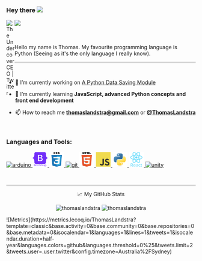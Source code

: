 ### Hey there <img src="https://media.giphy.com/media/hvRJCLFzcasrR4ia7z/giphy.gif" width="25px">
<a href="https://twitter.com/thomaslandstra">
  <img align="left" alt="The Undercover CEO | Twitter" width="22px" src="https://raw.githubusercontent.com/peterthehan/peterthehan/master/assets/twitter.svg" />
</a>

![](https://visitor-badge.glitch.me/badge?page_id=theundercoverceo.theundercoverceo)

<br/>

Hello my name is Thomas. My favourite programming language is Python (Seeing as it's the only language I really know).

---

<br/>

- 🔭 I’m currently working on [A Python Data Saving Module](https://github.com/ThomasLandstra/PyEsave)

- 🌱 I’m currently learning **JavaScript, advanced Python concepts and front end development**

- 📫 How to reach me **thomaslandstra@gmail.com** or [**@ThomasLandstra**](https://twitter.com/thomaslandstra)

<br/>
<h3 align="left">Languages and Tools:</h3>
<p align="left"> <a href="https://www.arduino.cc/" target="_blank"> <img src="https://cdn.worldvectorlogo.com/logos/arduino-1.svg" alt="arduino" width="40" height="40"/> </a> <a href="https://getbootstrap.com" target="_blank"> <img src="https://raw.githubusercontent.com/devicons/devicon/master/icons/bootstrap/bootstrap-plain-wordmark.svg" alt="bootstrap" width="40" height="40"/> </a> <a href="https://www.w3schools.com/css/" target="_blank"> <img src="https://raw.githubusercontent.com/devicons/devicon/master/icons/css3/css3-original-wordmark.svg" alt="css3" width="40" height="40"/> </a> <a href="https://git-scm.com/" target="_blank"> <img src="https://www.vectorlogo.zone/logos/git-scm/git-scm-icon.svg" alt="git" width="40" height="40"/> </a> <a href="https://www.w3.org/html/" target="_blank"> <img src="https://raw.githubusercontent.com/devicons/devicon/master/icons/html5/html5-original-wordmark.svg" alt="html5" width="40" height="40"/> </a> <a href="https://developer.mozilla.org/en-US/docs/Web/JavaScript" target="_blank"> <img src="https://raw.githubusercontent.com/devicons/devicon/master/icons/javascript/javascript-original.svg" alt="javascript" width="40" height="40"/> </a> <a href="https://www.python.org" target="_blank"> <img src="https://raw.githubusercontent.com/devicons/devicon/master/icons/python/python-original.svg" alt="python" width="40" height="40"/> </a> <a href="https://reactjs.org/" target="_blank"> <img src="https://raw.githubusercontent.com/devicons/devicon/master/icons/react/react-original-wordmark.svg" alt="react" width="40" height="40"/> </a> <a href="https://unity.com/" target="_blank"> <img src="https://www.vectorlogo.zone/logos/unity3d/unity3d-icon.svg" alt="unity" width="40" height="40"/> </a> </p>

<br/>

---

<p align="center"">📈 My GitHub Stats</p>
<p align="center"> <img src="https://github-readme-stats.vercel.app/api?username=ThomasLandstra&show_icons=true&theme=gotham" alt="thomaslandstra" /> <img src="https://github-readme-streak-stats.herokuapp.com/?user=thomaslandstra&theme=dark" alt="thomaslandstra" /></p>
![Metrics](https://metrics.lecoq.io/ThomasLandstra?template=classic&base.activity=0&base.community=0&base.repositories=0&base.metadata=0&isocalendar=1&languages=1&lines=1&tweets=1&isocalendar.duration=half-year&languages.colors=github&languages.threshold=0%25&tweets.limit=2&tweets.user=.user.twitter&config.timezone=Australia%2FSydney)
